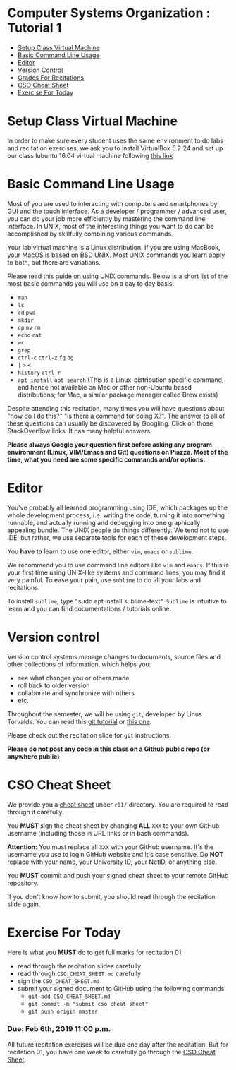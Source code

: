 # Computer Systems Organization : Tutorial 1

- [Setup Class Virtual Machine](#setup-class-virtual-machine)
- [Basic Command Line Usage](#basic-command-line-usage)
- [Editor](#editor)
- [Version Control](#version-control)
- [Grades For Recitations](#grades-for-recitations)
- [CSO Cheat Sheet](#cso-cheat-sheet)
- [Exercise For Today](#exercise-for-today)

# Setup Class Virtual Machine
In order to make sure every student uses the same environment to do labs and
recitation exercises, we ask you to install VirtualBox 5.2.24 and set up our
class lubuntu 16.04 virtual machine following [this
link](https://nyu-cso.github.io/labs/)

# Basic Command Line Usage

Most of you are used to interacting with computers and smartphones by GUI and
the touch interface.  As a developer / programmer / advanced user, you can do
your job more efficiently by mastering the command line interface.  In UNIX,
most of the interesting things you want to do can be accomplished by
skillfully combining various commands.  

Your lab virtual machine is a Linux distribution.  If you are using MacBook,
your MacOS is based on BSD UNIX.  Most UNIX commands you learn apply to both,
but there are variations.

Please read this [guide on using UNIX
commands](https://github.com/jlevy/the-art-of-command-line). Below is a short
list of the most basic commands you will use on a day to day basis:

* `man`
* `ls`
* `cd` `pwd`
* `mkdir`
* `cp` `mv` `rm`
* `echo` `cat`
* `wc`
* `grep`
* `ctrl-c` `ctrl-z` `fg` `bg`
* `|` `>` `<`
* `history` `ctrl-r`
* `apt install` `apt search` (This is a Linux-distribution specific command,
  and hence not available on Mac or other non-Ubuntu based distributions; for
  Mac, a similar package manager called Brew exists)

Despite attending this recitation, many times you will have questions about
"how do I do this?" "is there a command for doing X?".  The answer to all of
these questions can usually be discovered by Googling. Click on those
StackOverflow links.  It has many helpful answers.

**Please always Google your question first before asking any program
environment (Linux, VIM/Emacs and Git) questions on Piazza. Most of the time,
what you need are some specific commands and/or options.**


# Editor
You've probably all learned programming using IDE, which packages up the whole
development process, i.e. writing the code, turning it into something
runnable, and actually running and debugging into one graphically appealing
bundle. The UNIX people do things differently.  We tend not to use IDE, but
rather, we use separate tools for each of these development steps.

You **have to** learn to use one editor, either `vim`, `emacs` or `sublime`. 

We recommend you to use command line editors like `vim` and `emacs`. If this
is your first time using UNIX-like systems and command lines, you may find it
very painful. To ease your pain, use `sublime` to do all your labs and
recitations.

To install `sublime`, type "sudo apt install sublime-text". `Sublime` is
intuitive to learn and you can find documentations / tutorials online.

# Version control

Version control systems manage changes to documents, source files and other
collections of information, which helps you:

- see what changes you or others made 
- roll back to older version
- collaborate and synchronize with others
- etc.

Throughout the semester, we will be using `git`, developed by Linus Torvalds.
You can read this [git tutorial](https://www.atlassian.com/git/tutorials) or
[this one](https://try.github.io/levels/1/challenges/1).

Please check out the recitation slide for `git` instructions.

**Please do not post any code in this class on a Github public repo (or
anywhere public)**


# CSO Cheat Sheet
We provide you a [cheat sheet](./CSO_CHEAT_SHEET.md) under `r01/` directory.
You are required to read through it carefully.

You **MUST** sign the cheat sheet by changing **ALL** `XXX` to your own GitHub
username (including those in URL links or in bash commands).

**Attention:** You must replace all `XXX` with your GitHub username. It's the
username you use to login GitHub website and it's case sensitive. Do **NOT**
replace with your name, your University ID, your NetID, or anything else.

You **MUST** commit and push your signed cheat sheet to your remote GitHub
repository. 

If you don't know how to submit, you should read through the recitation slide
again.


# Exercise For Today
Here is what you **MUST** do to get full marks for recitation 01:

* read through the recitation slides carefully
* read through `CSO_CHEAT_SHEET.md` carefully
* sign the `CSO_CHEAT_SHEET.md`
* submit your signed document to GitHub using the following commands
  * `git add CSO_CHEAT_SHEET.md`
  * `git commit -m "submit cso cheat sheet"`
  * `git push origin master`

### Due: Feb 6th, 2019 11:00 p.m.
All future recitation exercises will be due one day after the recitation. But
for recitation 01, you have one week to carefully go through the [CSO Cheat
Sheet](./CSO_CHEAT_SHEET.md).
